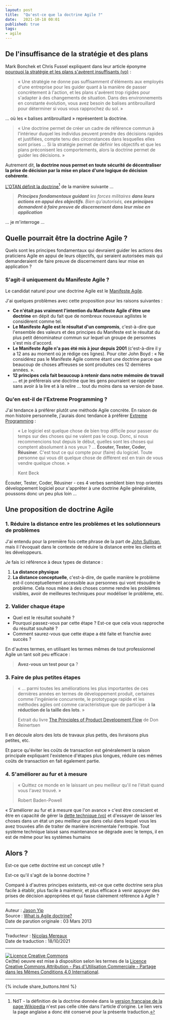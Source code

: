 ```yaml
---
layout: post
title:  "Qu'est-ce que la doctrine Agile ?"
date:   2021-10-18 00:01
published: true
tags:
- agile
---
```


## De l'insuffisance de la stratégie et des plans

Mark Bonchek et Chris Fussel expliquent dans leur article éponyme [pourquoi la stratégie et les plans s'avèrent insuffisants (vo)](http://blogs.hbr.org/cs/2013/02/use_doctrine_to_pierce_the_f.html) :

> « Une stratégie ne donne pas suffisamment d'éléments aux employés d'une entreprise pour les guider quant à la manière de passer concrètement à l'action, et les plans s'avèrent trop rigides pour s'adapter à des changements de situation. Dans des environnements en constante évolution, vous avez besoin de balises antibrouillard pour déterminer si vous vous rapprochez du sol. »

… où les « balises antibrouillard » représentent la doctrine.

> « Une doctrine permet de créer un cadre de référence commun à l'intérieur duquel les individus peuvent prendre des décisions rapides et justifiées, compte tenu des circonstances dans lesquelles elles sont prises … Si la stratégie permet de définir les objectifs et que les plans préconisent les comportements, alors la doctrine permet de guider les décisions. »

Autrement dit, **la doctrine nous permet en toute sécurité de décentraliser la prise de décision par la mise en place d'une logique de décision cohérente**.

[L'OTAN définit la doctrine](https://en.wikipedia.org/wiki/Military_doctrine#Defining_doctrine)[^1] de la manière suivante …

> _**Principes fondamentaux guidant** les forces militaires **dans leurs actions en appui des objectifs**. Bien qu'autorisés, **ces principes demandent à faire preuve de discernement dans leur mise en application**_  

… je m'interroge …

## Quelle pourrait être la doctrine Agile ?

Quels sont les principes fondamentaux qui devraient guider les actions des praticiens Agile en appui de leurs objectifs, qui seraient autorisées mais qui demanderaient de faire preuve de discernement dans leur mise en application ?

### S'agit-il uniquement du Manifeste Agile ?

Le candidat naturel pour une doctrine Agile est le [Manifeste Agile](http://agilemanifesto.org/iso/fr/manifesto.html).   

J'ai quelques problèmes avec cette proposition pour les raisons suivantes :

- **Ce n'était pas vraiment l'intention du Manifeste Agile d'être une doctrine** en dépit du fait que de nombreux nouveaux agilistes le considèrent comme tel.
- **Le Manifeste Agile est le résultat d'un compromis**, c'est-à-dire que l'ensemble des valeurs et des principes du Manifeste est le résultat du plus petit dénominateur commun sur lequel un groupe de personnes s'est mis d'accord.
- **Le Manifeste Agile n'a pas été mis à jour depuis 2001** (c'est-à-dire il y a 12 ans au moment où je rédige ces lignes). Pour citer John Boyd : « Ne considérez pas le Manifeste Agile comme étant une doctrine parce que beaucoup de choses affreuses se sont produites ces 12 dernières années. ».
- **12 principes cela fait beaucoup à retenir dans notre mémoire de travail …** et je préférerais une doctrine que les gens pourraient se rappeler sans avoir à la lire et à la relire … tout du moins dans sa version de base.

### Qu'en est-il de l'Extreme Programming ?

J'ai tendance à préférer plutôt une méthode Agile concrète. En raison de mon histoire personnelle, j'aurais donc tendance à préférer [Extreme Programming](http://jchyip.blogspot.com.au/2011/05/listen-test-code-refactor-learn-target.html) :

> « Le logiciel est quelque chose de bien trop difficile pour passer du temps sur des choses qui ne valent pas le coup. Donc, si nous recommencions tout depuis le début, quelles sont les choses qui comptent absolument à nos yeux ? … **Écouter, Tester, Coder, Réusiner**. C'est tout ce qui compte pour (faire) du logiciel. Toute personne qui vous dit quelque chose de différent est en train de vous vendre quelque chose. »
>
> Kent Beck

Écouter, Tester, Coder, Réusiner - ces 4 verbes semblent bien trop orientés développement logiciel pour s'apprêter à une doctrine Agile généraliste, poussons donc un peu plus loin …

## Une proposition de doctrine Agile

### 1. Réduire la distance entre les problèmes et les solutionneurs de problèmes

J'ai entendu pour la première fois cette phrase de la part de [John Sullivan](http://www.linkedin.com/profile/view?id=8685792), mais il l'évoquait dans le contexte de réduire la distance entre les clients et les développeurs.

Je fais ici référence à deux types de distance :

1. **La distance physique**
2. **La distance conceptuelle**, c'est-à-dire, de quelle manière le problème est-il conceptuellement accessible aux personnes qui vont résoudre le problème. Cela nous mène à des choses comme rendre les problèmes visibles, avoir de meilleures techniques pour modéliser le problème, etc.

### 2. Valider chaque étape

- Quel est le résultat souhaité ?
- Pourquoi passez-vous par cette étape ? Est-ce que cela vous rapproche du résultat souhaité ?
- Comment saurez-vous que cette étape a été faite et franchie avec succès ?

En d'autres termes, en utilisant les termes mêmes de tout professionnel Agile un tant soit peu efficace :

> **Avez-vous un test pour ça** ?

### 3. Faire de plus petites étapes

> « … parmi toutes les améliorations les plus importantes de ces dernières années en termes de développement produit, certaines comme l'ingénierie concurrente, le prototypage rapide et les méthodes agiles ont comme caractéristique que de participer à **la réduction de la taille des lots**. »
>
> Extrait du livre [The Principles of Product Development Flow](http://www.amazon.com/gp/product/B007TKU0O0/ref=as_li_ss_tl?ie=UTF8&camp=1789&creative=390957&creativeASIN=B007TKU0O0&linkCode=as2&tag=youdthinwitha-20) de Don Reinertsen

Il en découle alors des lots de travaux plus petits, des livraisons plus petites, etc.

Et parce qu'éviter les coûts de transaction est généralement la raison principale expliquant l'existence d'étapes plus longues, réduire ces mêmes coûts de transaction en fait également partie.

### 4. S'améliorer au fur et à mesure

> « Quittez ce monde en le laissant un peu meilleur qu'il ne l'était quand vous l'avez trouvé. »
>
> Robert Baden-Powell   

« S'améliorer au fur et à mesure que l'on avance » c'est être conscient et être en capacité de gérer la [dette technique (vo)](http://martinfowler.com/bliki/TechnicalDebt.html) et d'essayer de laisser les choses dans un état un peu meilleur que dans celui dans lequel vous les avez trouvées afin de traiter de manière incrémentale l'entropie. Tout système technique laissé sans maintenance se dégrade avec le temps, il en est de même pour les systèmes humains

## Alors ?

Est-ce que cette doctrine est un concept utile ?

Est-ce qu'il s'agit de la bonne doctrine ?

Comparé à d'autres principes existants, est-ce que cette doctrine sera plus facile à établir, plus facile à maintenir, et plus efficace à venir appuyer des prises de décision appropriées et qui fasse clairement référence à Agile ?

[^1]: NdT - la définition de la doctrine donnée dans la [version française de la page Wikipedia](https://fr.wikipedia.org/wiki/Doctrine_militaire) n'est pas celle citée dans l'article d'origine. Le lien vers la page anglaise a donc été conservé pour la présente traduction.

---
Auteur : [Jason Yip](https://jchyip.medium.com/about)  
Source : [What is Agile doctrine?](http://jchyip.blogspot.com/2013/03/what-is-agile-doctrine.html)  
Date de parution originale : 03 Mars 2013  

---
Traducteur : [Nicolas Mereaux](http://www.les-traducteurs-agiles.org/traducteurs/)  
Date de traduction : 18/10/2021  

---

<a rel="license" href="http://creativecommons.org/licenses/by-nc-sa/4.0/"><img alt="Licence Creative Commons" style="border-width:0" src="http://i.creativecommons.org/l/by-nc-sa/4.0/88x31.png" /></a><br />Ce(tte) oeuvre est mise à disposition selon les termes de la <a rel="license" href="http://creativecommons.org/licenses/by-nc-sa/4.0/">Licence Creative Commons Attribution - Pas d'Utilisation Commerciale - Partage dans les Mêmes Conditions 4.0 International</a>.

---

{% include share_buttons.html %}
